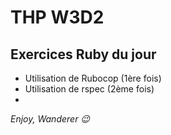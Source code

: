 # THP W3D2  

## Exercices Ruby du jour

- Utilisation de Rubocop (1ère fois)
- Utilisation de rspec (2ème fois)
- 

_Enjoy, Wanderer :wink:_  

